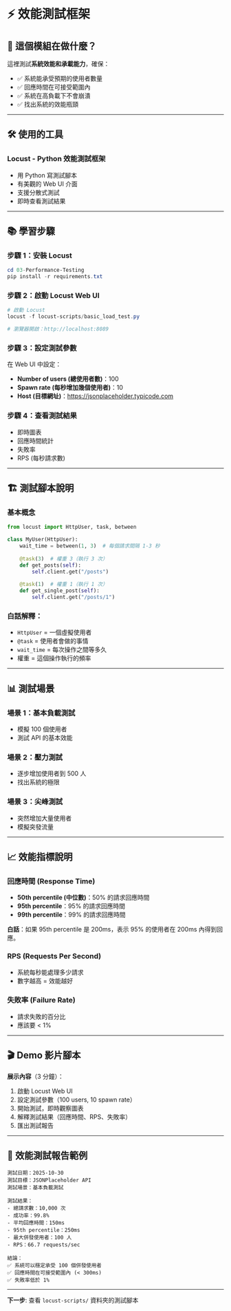 # ⚡ 效能測試框架

## 🎯 這個模組在做什麼？

這裡測試**系統效能和承載能力**，確保：
- ✅ 系統能承受預期的使用者數量
- ✅ 回應時間在可接受範圍內
- ✅ 系統在高負載下不會崩潰
- ✅ 找出系統的效能瓶頸

---

## 🛠️ 使用的工具

### **Locust** - Python 效能測試框架
- 用 Python 寫測試腳本
- 有美觀的 Web UI 介面
- 支援分散式測試
- 即時查看測試結果

---

## 📚 學習步驟

### 步驟 1：安裝 Locust
```powershell
cd 03-Performance-Testing
pip install -r requirements.txt
```

### 步驟 2：啟動 Locust Web UI
```powershell
# 啟動 Locust
locust -f locust-scripts/basic_load_test.py

# 瀏覽器開啟：http://localhost:8089
```

### 步驟 3：設定測試參數
在 Web UI 中設定：
- **Number of users (總使用者數)**：100
- **Spawn rate (每秒增加幾個使用者)**：10
- **Host (目標網址)**：https://jsonplaceholder.typicode.com

### 步驟 4：查看測試結果
- 即時圖表
- 回應時間統計
- 失敗率
- RPS (每秒請求數)

---

## 🏗️ 測試腳本說明

### **基本概念**

```python
from locust import HttpUser, task, between

class MyUser(HttpUser):
    wait_time = between(1, 3)  # 每個請求間隔 1-3 秒
    
    @task(3)  # 權重 3（執行 3 次）
    def get_posts(self):
        self.client.get("/posts")
    
    @task(1)  # 權重 1（執行 1 次）
    def get_single_post(self):
        self.client.get("/posts/1")
```

### **白話解釋**：
- `HttpUser` = 一個虛擬使用者
- `@task` = 使用者會做的事情
- `wait_time` = 每次操作之間等多久
- 權重 = 這個操作執行的頻率

---

## 📊 測試場景

### 場景 1：基本負載測試
- 模擬 100 個使用者
- 測試 API 的基本效能

### 場景 2：壓力測試
- 逐步增加使用者到 500 人
- 找出系統的極限

### 場景 3：尖峰測試
- 突然增加大量使用者
- 模擬突發流量

---

## 📈 效能指標說明

### **回應時間 (Response Time)**
- **50th percentile (中位數)**：50% 的請求回應時間
- **95th percentile**：95% 的請求回應時間
- **99th percentile**：99% 的請求回應時間

**白話**：如果 95th percentile 是 200ms，表示 95% 的使用者在 200ms 內得到回應。

### **RPS (Requests Per Second)**
- 系統每秒能處理多少請求
- 數字越高 = 效能越好

### **失敗率 (Failure Rate)**
- 請求失敗的百分比
- 應該要 < 1%

---

## 🎬 Demo 影片腳本

**展示內容**（3 分鐘）：
1. 啟動 Locust Web UI
2. 設定測試參數（100 users, 10 spawn rate）
3. 開始測試，即時觀察圖表
4. 解釋測試結果（回應時間、RPS、失敗率）
5. 匯出測試報告

---

## 📝 效能測試報告範例

```
測試日期：2025-10-30
測試目標：JSONPlaceholder API
測試場景：基本負載測試

測試結果：
- 總請求數：10,000 次
- 成功率：99.8%
- 平均回應時間：150ms
- 95th percentile：250ms
- 最大併發使用者：100 人
- RPS：66.7 requests/sec

結論：
✅ 系統可以穩定承受 100 個併發使用者
✅ 回應時間在可接受範圍內 (< 300ms)
✅ 失敗率低於 1%
```

---

**下一步**: 查看 `locust-scripts/` 資料夾的測試腳本
